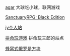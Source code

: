[agar](http://agar.io/)   大球吃小球，联网游戏

[SanctuaryRPG: Black Edition](https://steamcommunity.com/app/328760)  

[jy个人站](http://www.esllovejy.cn/)

[拼命玩游戏](http://wanga.me/)  拼命玩三郎的站点

[蜂窝式俄罗是方块](http://hex.frvr.com/)
